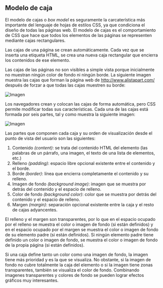 ## Modelo de caja  
El modelo de cajas o *box model* es seguramente la carcaterística más importante del lenguaje de hojas de estilos CSS, ya que condiciona el diseño de todas las páginas web. El modelo de cajas es el comportamiento de CSS que hace que todos los elementos de las páginas se representen mediante cajas rectangulares.

Las cajas de una página se crean automáticamente. Cada vez que se inserta una etiqueta HTML, se crea una nueva caja rectangular que encierra los contenidos de ese elemento.

Las cajas de las páginas no son visibles a simple vista porque inicialmente no muestran ningún color de fondo ni ningún borde. La siguiente imagen muestra las cajas que forman la página web de http://www.alistapart.com/ después de forzar a que todas las cajas muestren su borde:

![Imagen](https://uniwebsidad.com/static/libros/imagenes/css/f0401.gif)

Los navegadores crean y colocan las cajas de forma automática, pero CSS permite modificar todas sus características. Cada una de las cajas está formada por seis partes, tal y como muestra la siguiente imagen:

![Imagen](https://uniwebsidad.com/static/libros/imagenes/css/f0403.gif)

Las partes que componen cada caja y su orden de visualización desde el punto de vista del usuario son las siguientes:

1. Contenido *(content)*: se trata del contenido HTML del elemento (las palabras de un párrafo, una imagen, el texto de una lista de elementos, etc.)
2. Relleno *(padding)*: espacio libre opcional existente entre el contenido y el borde.
3. Borde *(border)*: línea que encierra completamente el contenido y su relleno.
4. Imagen de fondo *(background image)*: imagen que se muestra por detrás del contenido y el espacio de relleno.
5. Color de fondo *(background color)*: color que se muestra por detrás del contenido y el espacio de relleno.
6. Margen *(margin)*: separación opcional existente entre la caja y el resto de cajas adyancentes.

El relleno y el margen son transparentes, por lo que en el espacio ocupado por el relleno se muestra el color o imagen de fondo (si están definidos) y en el espacio ocupado por el margen se muestra el color o imagen de fondo de su elemento padre (si están definidos). Si ningún elemento padre tiene definido un color o imagen de fondo, se muestra el color o imagen de fondo de la propia página (si están definidos).

Si una caja define tanto un color como una imagen de fondo, la imagen tiene más prioridad y es la que se visualiza. No obstante, si la imagen de fondo no cubre totalmente la caja del elemento o si la imagen tiene zonas transparentes, también se visualiza el color de fondo. Combinando imagenes transparentes y colores de fondo se pueden lograr efectos gráficos muy interesantes.